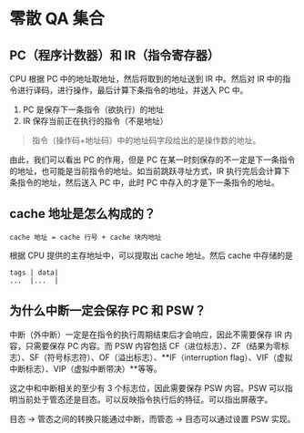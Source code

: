 # 零散 QA 集合

## PC（程序计数器）和 IR（指令寄存器）

CPU 根据 PC 中的地址取地址，然后将取到的地址送到 IR 中。然后对 IR 中的指令进行译码，进行操作，最后计算下条指令的地址，并送入 PC 中。

1. PC 是保存下一条指令（欲执行）的地址
2. IR 保存当前正在执行的指令（不是地址）

> 指令（操作码+地址码）中的地址码字段给出的是操作数的地址。

由此，我们可以看出 PC 的作用，但是 PC 在某一时刻保存的不一定是下一条指令的地址，也可能是当前指令的地址。如当前跳跃寻址方式，IR 执行完后会计算下条指令的地址，然后送入 PC 中，此时 PC 中存入的才是下一条指令的地址。


## cache 地址是怎么构成的？

```
cache 地址 = cache 行号 + cache 块内地址
```

根据 CPU 提供的主存地址中，可以提取出 cache 地址。然后 cache 中存储的是
```
tags | data|
...  |...  | 
```

## 为什么中断一定会保存 PC 和 PSW？

中断（外中断）一定是在指令的执行周期结束后才会响应，因此不需要保存 IR 内容，只需要保存 PC 内容。而 PSW 内容包括 CF（进位标志）、ZF（结果为零标志）、SF（符号标志符）、OF（溢出标志）、**IF（interruption flag）、VIF（虚拟中断标志）、VIP（虚拟中断带决）**等等。

这之中和中断相关的至少有 3 个标志位，因此需要保存 PSW 内容。PSW 可以指明当前处于管态还是目态。可以反映指令执行后的特征。可以指出屏蔽字。

目态 $\rightarrow$ 管态之间的转换只能通过中断，而管态 $\rightarrow$ 目态可以通过设置 PSW 实现。